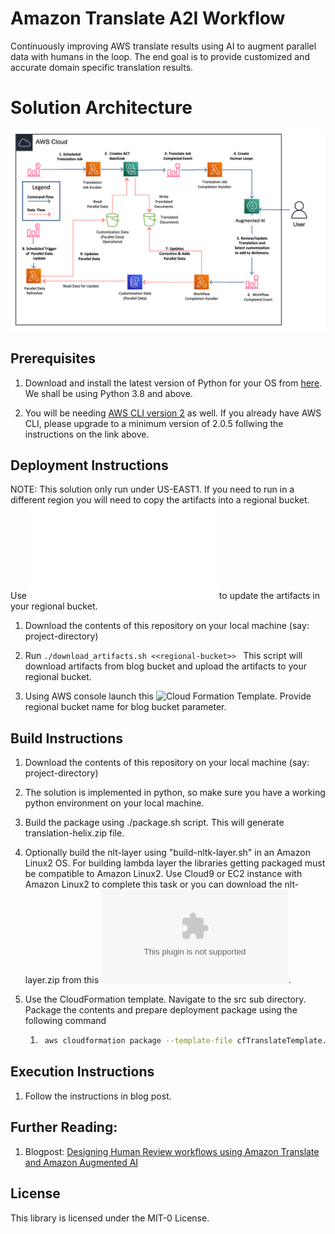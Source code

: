 # Amazon Translate A2I Workflow

Continuously improving AWS translate results using AI to augment parallel data with humans in the loop. The end goal is
to provide customized and accurate domain specific translation results.

# Solution Architecture

![Solution Architecture](images/solution_architecture.png)


## Prerequisites

1. Download and install the latest version of Python for your OS from [here](https://www.python.org/downloads/). We shall be using Python 3.8 and above.

2. You will be needing [AWS CLI version 2](https://docs.aws.amazon.com/cli/latest/userguide/cli-chap-install.html) as well. If you already have AWS CLI, please upgrade to a minimum version of 2.0.5 follwing the instructions on the link above.


## Deployment Instructions
NOTE: This solution only run under US-EAST1. If you need to run in a different region you will need to copy the artifacts into a regional bucket. Use ![download_artifacts](download_artifacts.sh) to update the artifacts in your regional bucket.

1. Download the contents of this repository on your local machine (say: project-directory)

2. Run ```./download_artifacts.sh <<regional-bucket>> ``` This script will download artifacts from blog bucket and upload the artifacts to your regional bucket.

3. Using AWS console launch this ![Cloud Formation Template](cfTranslateTemplate.yaml). Provide regional bucket name for blog bucket parameter.

## Build Instructions

1. Download the contents of this repository on your local machine (say: project-directory)

2. The solution is implemented in python, so make sure you have a working python environment on your local machine.

3. Build the package using ./package.sh script. This will generate translation-helix.zip file.

4. Optionally build the nlt-layer using "build-nltk-layer.sh" in an Amazon Linux2 OS. For building lambda layer the libraries getting packaged must be compatible to Amazon Linux2. Use Cloud9 or EC2 instance with Amazon Linux2 to complete this task or you can download the nlt-layer.zip from this ![location](https://aws-ml-blog.s3.amazonaws.com/artifacts/amazon-translate-a2i-workflow/nltk-layer.zip).

5. Use the CloudFormation template. Navigate to the src sub directory. Package the contents and prepare deployment package using the following command
    1. ```bash
        aws cloudformation package --template-file cfTranslateTemplate.yaml --output-template-file translate-a2i-setup-output.yaml --s3-bucket <<your-bucket>> --region us-east-1
        ```

## Execution Instructions

1. Follow the instructions in blog post.


## Further Reading:
1. Blogpost: [Designing Human Review workflows using Amazon Translate and Amazon Augmented AI ](https://aws.amazon.com/blogs/machine-learning/designing-human-review-workflows-with-amazon-translate-and-amazon-augmented-ai/)

## License

This library is licensed under the MIT-0 License.
